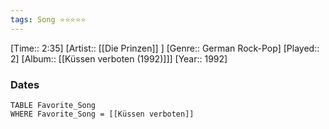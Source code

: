 ```yaml
---
tags: Song ⭐⭐⭐⭐⭐ 
---
```

[Time:: 2:35]
[Artist:: [[Die Prinzen]] ]
[Genre:: German Rock-Pop]
[Played:: 2]
[Album:: [[Küssen verboten (1992)]]]
[Year:: 1992]
### Dates
````dataview
TABLE Favorite_Song
WHERE Favorite_Song = [[Küssen verboten]]
````